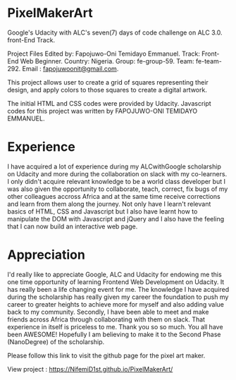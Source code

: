 # PixelMakerArt
Google's Udacity with ALC's seven(7) days of code challenge on ALC 3.0. front-End Track.

Project Files Edited by: Fapojuwo-Oni Temidayo Emmanuel. Track: Front-End Web Beginner. 
Country: Nigeria. Group: fe-group-59. Team: fe-team-292.
Email : fapojuwoonit@gmail.com.

This project allows user to create a grid of squares representing their design, 
and apply colors to those squares to create a digital artwork.

The initial HTML and CSS codes were provided by Udacity. Javascript codes for this project was 
written by FAPOJUWO-ONI TEMIDAYO EMMANUEL. 



# Experience 
I have acquired a lot of experience during my ALCwithGoogle scholarship on Udacity and more during the collaboration on slack with my co-learners. I only didn't acquire relevant knowledge to be a world class developer but I was also given the opportunity to collaborate, teach, correct, fix bugs of my other colleagues accross Africa and at the same time receive corrections and learn from them along the journey. Not only have I learn't relevant basics of HTML, CSS and Javascript but I also have learnt how to manipulate the DOM with Javascript and jQuery and I also have the feeling that I can now build an interactive web page.

# Appreciation 
I'd really like to appreciate Google, ALC and Udacity for endowing me this one time opportunity of learning Frontend Web Development on Udacity. It has really been a life changing event for me. The knowledge I have acquired during the scholarship has really given my career the foundation to push my career to greater heights to achieve more for myself and also adding value back to my community. Secondly, I have been able to meet and make friends across Africa through collaborating with them on slack. That experience in itself is priceless to me. Thank you so so  much. You all have been AWESOME! Hopefully I am believing to make it to the Second Phase (NanoDegree) of the scholarship.


Please follow this link to visit the github page for the pixel art maker.

View project : https://NifemiD1st.github.io/PixelMakerArt/


